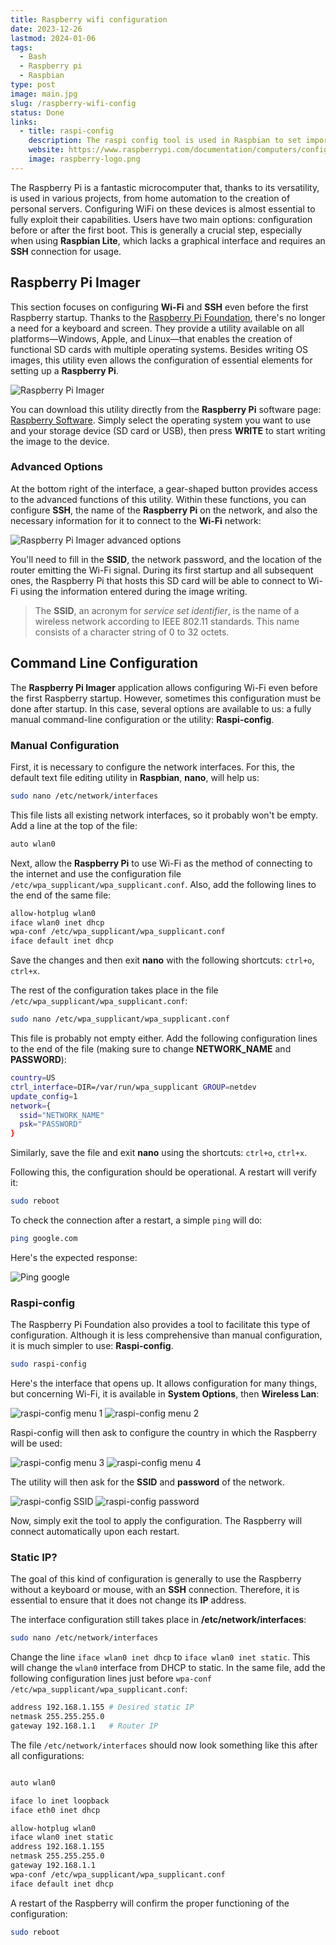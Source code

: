 ```yaml
---
title: Raspberry wifi configuration
date: 2023-12-26
lastmod: 2024-01-06
tags:
  - Bash
  - Raspberry pi
  - Raspbian
type: post
image: main.jpg
slug: /raspberry-wifi-config
status: Done
links:
  - title: raspi-config
    description: The raspi config tool is used in Raspbian to set important settings.
    website: https://www.raspberrypi.com/documentation/computers/configuration.html
    image: raspberry-logo.png
---
```


The Raspberry Pi is a fantastic microcomputer that, thanks to its versatility, is used in various projects, from home automation to the creation of personal servers. Configuring WiFi on these devices is almost essential to fully exploit their capabilities. Users have two main options: configuration before or after the first boot. This is generally a crucial step, especially when using **Raspbian Lite**, which lacks a graphical interface and requires an **SSH** connection for usage.

## Raspberry Pi Imager

This section focuses on configuring **Wi-Fi** and **SSH** even before the first Raspberry startup. Thanks to the [Raspberry Pi Foundation](https://www.raspberrypi.org), there's no longer a need for a keyboard and screen. They provide a utility available on all platforms—Windows, Apple, and Linux—that enables the creation of functional SD cards with multiple operating systems. Besides writing OS images, this utility even allows the configuration of essential elements for setting up a **Raspberry Pi**.

![Raspberry Pi Imager](raspberry-pi-imager-1.png)

You can download this utility directly from the **Raspberry Pi** software page: [Raspberry Software](https://www.raspberrypi.com/software/). Simply select the operating system you want to use and your storage device (SD card or USB), then press **WRITE** to start writing the image to the device.

### Advanced Options

At the bottom right of the interface, a gear-shaped button provides access to the advanced functions of this utility. Within these functions, you can configure **SSH**, the name of the **Raspberry Pi** on the network, and also the necessary information for it to connect to the **Wi-Fi** network:

![Raspberry Pi Imager advanced options](raspberry-pi-imager-2.png)

You'll need to fill in the **SSID**, the network password, and the location of the router emitting the Wi-Fi signal. During its first startup and all subsequent ones, the Raspberry Pi that hosts this SD card will be able to connect to Wi-Fi using the information entered during the image writing.

> The **SSID**, an acronym for _service set identifier_, is the name of a wireless network according to IEEE 802.11 standards. This name consists of a character string of 0 to 32 octets.

## Command Line Configuration

The **Raspberry Pi Imager** application allows configuring Wi-Fi even before the first Raspberry startup. However, sometimes this configuration must be done after startup. In this case, several options are available to us: a fully manual command-line configuration or the utility: **Raspi-config**.

### Manual Configuration

First, it is necessary to configure the network interfaces. For this, the default text file editing utility in **Raspbian**, **nano**, will help us:

```bash
sudo nano /etc/network/interfaces
```

This file lists all existing network interfaces, so it probably won't be empty. Add a line at the top of the file:

```bash
auto wlan0
```

Next, allow the **Raspberry Pi** to use Wi-Fi as the method of connecting to the internet and use the configuration file `/etc/wpa_supplicant/wpa_supplicant.conf`. Also, add the following lines to the end of the same file:

```bash
allow-hotplug wlan0
iface wlan0 inet dhcp
wpa-conf /etc/wpa_supplicant/wpa_supplicant.conf
iface default inet dhcp
```

Save the changes and then exit **nano** with the following shortcuts: `ctrl+o`, `ctrl+x`.

The rest of the configuration takes place in the file `/etc/wpa_supplicant/wpa_supplicant.conf`:

```bash
sudo nano /etc/wpa_supplicant/wpa_supplicant.conf
```

This file is probably not empty either. Add the following configuration lines to the end of the file (making sure to change **NETWORK_NAME** and **PASSWORD**):

```bash
country=US
ctrl_interface=DIR=/var/run/wpa_supplicant GROUP=netdev
update_config=1
network={
  ssid="NETWORK_NAME"
  psk="PASSWORD"
}
```

Similarly, save the file and exit **nano** using the shortcuts: `ctrl+o`, `ctrl+x`.

Following this, the configuration should be operational. A restart will verify it:

```bash
sudo reboot
```

To check the connection after a restart, a simple `ping` will do:

```bash
ping google.com
```

Here's the expected response:

![Ping google](ping-google.png)

### Raspi-config

The Raspberry Pi Foundation also provides a tool to facilitate this type of configuration. Although it is less comprehensive than manual configuration, it is much simpler to use: **Raspi-config**.

```bash
sudo raspi-config
```

Here's the interface that opens up. It allows configuration for many things, but concerning Wi-Fi, it is available in **System Options**, then **Wireless Lan**:

![raspi-config menu 1](raspi-config-1.png)
![raspi-config menu 2](raspi-config-2.png)

Raspi-config will then ask to configure the country in which the Raspberry will be used:

![raspi-config menu 3](raspi-config-3.png)
![raspi-config menu 4](raspi-config-4.png)

The utility will then ask for the **SSID** and **password** of the network.

![raspi-config SSID](raspi-config-5.png)
![raspi-config password](raspi-config-6.png)

Now, simply exit the tool to apply the configuration. The Raspberry will connect automatically upon each restart.

### Static IP?

The goal of this kind of configuration is generally to use the Raspberry without a keyboard or mouse, with an **SSH** connection. Therefore, it is essential to ensure that it does not change its **IP** address.

The interface configuration still takes place in **/etc/network/interfaces**:

```bash
sudo nano /etc/network/interfaces
```

Change the line `iface wlan0 inet dhcp` to `iface wlan0 inet static`. This will change the `wlan0` interface from DHCP to static. In the same file, add the following configuration lines just before `wpa-conf /etc/wpa_supplicant/wpa_supplicant.conf`:

```bash
address 192.168.1.155 # Desired static IP
netmask 255.255.255.0
gateway 192.168.1.1   # Router IP
```

The file `/etc/network/interfaces` should now look something like this after all configurations:

```bash

auto wlan0

iface lo inet loopback
iface eth0 inet dhcp

allow-hotplug wlan0
iface wlan0 inet static
address 192.168.1.155
netmask 255.255.255.0
gateway 192.168.1.1
wpa-conf /etc/wpa_supplicant/wpa_supplicant.conf
iface default inet dhcp
```

A restart of the Raspberry will confirm the proper functioning of the configuration:

```bash
sudo reboot
```

